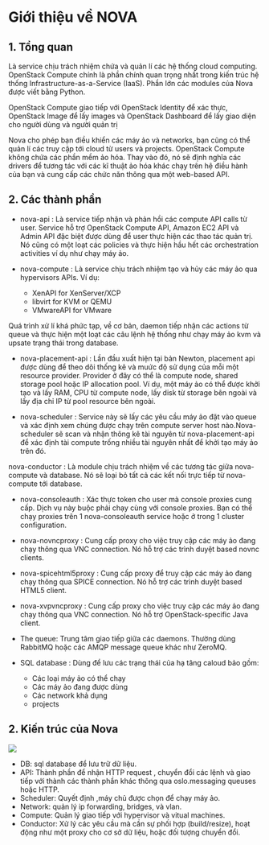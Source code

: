 # Giới thiệu về NOVA

## 1. Tổng quan

Là service chịu trách nhiệm chứa và quản lí các hệ thống cloud computing. OpenStack Compute chính là phần chính quan trọng nhất trong kiến trúc hệ thống Infrastructure-as-a-Service (IaaS). Phần lớn các modules của Nova được viết bằng Python.

OpenStack Compute giao tiếp với OpenStack Identity để xác thực, OpenStack Image để lấy images và OpenStack Dashboard để lấy giao diện cho người dùng và người quản trị

Nova cho phép bạn điều khiển các máy ảo và networks, bạn cũng có thể quản lí các truy cập tới cloud từ users và projects. OpenStack Compute không chứa các phần mềm ảo hóa. Thay vào đó, nó sẽ định nghĩa các drivers để tương tác với các kĩ thuật ảo hóa khác chạy trên hệ điều hành của bạn và cung cấp các chức năn thông qua một web-based API.

## 2. Các thành phần

- nova-api : Là service tiếp nhận và phản hồi các compute API calls từ user. Service hỗ trợ OpenStack Compute API, Amazon EC2 API và Admin API đặc biệt được dùng để user thực hiện các thao tác quản trị. Nó cũng có một loạt các policies và thực hiện hầu hết các orchestration activities ví dụ như chạy máy ảo.


- nova-compute : Là service chịu trách nhiệm tạo và hủy các máy ảo qua hypervisors APIs. Ví dụ:
<ul>
  <ul>
<li>XenAPI for XenServer/XCP</li>
    
<li>libvirt for KVM or QEMU</li>

<li>VMwareAPI for VMware</li>
</ul>
</ul>

Quá trình xử lí khá phức tạp, về cơ bản, daemon tiếp nhận các actions từ queue và thực hiện một loạt các câu lệnh hệ thống như chạy máy ảo kvm và upsate trạng thái trong database.

- nova-placement-api : Lần đầu xuất hiện tại bản Newton, placement api được dùng để theo dõi thống kê và muức độ sử dụng của mỗi một resource provider. Provider ở đây có thể là compute node, shared storage pool hoặc IP allocation pool. Ví dụ, một máy ảo có thể được khởi tạo và lấy RAM, CPU từ compute node, lấy disk từ storage bên ngoài và lấy địa chỉ IP từ pool resource bên ngoài.

- nova-scheduler : Service này sẽ lấy các yêu cầu máy ảo đặt vào queue và xác định xem chúng được chạy trên compute server host nào.Nova-scheduler sẽ scan và nhận thông kê tài nguyên từ nova-placement-api để xác định tài compute trống nhiều tài nguyên nhất để khởi tạo máy ảo trên đó.

nova-conductor : Là module chịu trách nhiệm về các tương tác giữa nova-compute và database. Nó sẽ loại bỏ tất cả các kết nối trực tiếp từ nova-compute tới database.

- nova-consoleauth : Xác thực token cho user mà console proxies cung cấp. Dịch vụ này buộc phải chạy cùng với console proxies. Bạn có thể chạy proxies trên 1 nova-consoleauth service hoặc ở trong 1 cluster configuration.

- nova-novncproxy : Cung cấp proxy cho việc truy cập các máy ảo đang chạy thông qua VNC connection. Nó hỗ trợ các trình duyệt based novnc clients.

- nova-spicehtml5proxy : Cung cấp proxy để truy cập các máy ảo đang chạy thông qua SPICE connection. Nó hỗ trợ các trình duyệt based HTML5 client.

- nova-xvpvncproxy : Cung cấp proxy cho việc truy cập các máy ảo đang chạy thông qua VNC connection. Nó hỗ trợ OpenStack-specific Java client.

- The queue: Trung tâm giao tiếp giữa các daemons. Thường dùng RabbitMQ hoặc các AMQP message queue khác như ZeroMQ.

- SQL database : Dùng để lưu các trạng thái của hạ tâng caloud bảo gồm:
<ul>
<ul>
<li>Các loại máy ảo có thể chạy</li>
    
<li>Các máy ảo đang được dùng</li>
    
<li>Các network khả dụng</li>
    
<li>projects</li>
</ul>
</ul>
 
 ## 2. Kiến trúc của Nova

<img src="http://i.imgur.com/SWgKmDp.png">

- DB: sql database để lưu trữ dữ liệu.
- API: Thành phần để nhận HTTP request , chuyển đổi các lệnh và giao tiếp với thành các thành phần khác thông qua oslo.messaging queuses hoặc HTTP.
- Scheduler: Quyết định ,máy chủ được chọn để chạy máy ảo.
- Network: quản lý ip forwarding, bridges, và vlan.
- Compute: Quản lý giao tiếp với hypervisor và vitual machines.
- Conductor: Xử lý các yêu cầu mà cần sự phối hợp (build/resize), hoạt động như một proxy cho cơ sở dữ liệu, hoặc đối tượng chuyển đổi.

